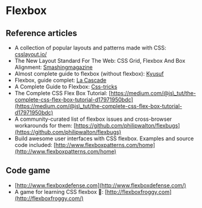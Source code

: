 # Flexbox

## Reference articles

* A collection of popular layouts and patterns made with CSS: [csslayout.io/](https://csslayout.io/)
* The New Layout Standard For The Web: CSS Grid, Flexbox And Box Alignment: [Smashingmagazine](https://www.smashingmagazine.com/2016/11/css-grids-flexbox-and-box-alignment-our-new-system-for-web-layout/)
* Almost complete guide to flexbox (without flexbox): [Kyusuf](https://kyusuf.com/post/almost-complete-guide-to-flexbox-without-flexbox)
* Flexbox, guide complet: [La Cascade](https://la-cascade.io/flexbox-guide-complet/)
* A Complete Guide to Flexbox: [Css-tricks](https://css-tricks.com/snippets/css/a-guide-to-flexbox/)
* The Complete CSS Flex Box Tutorial: [https://medium.com/@js\_tut/the-complete-css-flex-box-tutorial-d17971950bdc](https://medium.com/@js\_tut/the-complete-css-flex-box-tutorial-d17971950bdc)
* A community-curated list of flexbox issues and cross-browser workarounds for them: [https://github.com/philipwalton/flexbugs](https://github.com/philipwalton/flexbugs)
* Build awesome user interfaces with CSS flexbox. Examples and source code included: [http://www.flexboxpatterns.com/home](http://www.flexboxpatterns.com/home)

## Code game

* [http://www.flexboxdefense.com](http://www.flexboxdefense.com/)
* A game for learning CSS flexbox 🐸: [http://flexboxfroggy.com](http://flexboxfroggy.com/)

